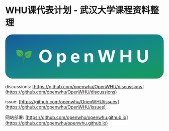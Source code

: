 # WHU课代表计划 - 武汉大学课程资料整理

<img src="images/OpenWHU.png" alt="OpenWHU"  />



discussions: [https://github.com/openwhu/OpenWHU/discussions](https://github.com/openwhu/OpenWHU/discussions)

issue: [https://github.com/openwhu/OpenWHU/issues](https://github.com/openwhu/OpenWHU/issues)

网站部署: [https://github.com/openwhu/openwhu.github.io](https://github.com/openwhu/openwhu.github.io)

